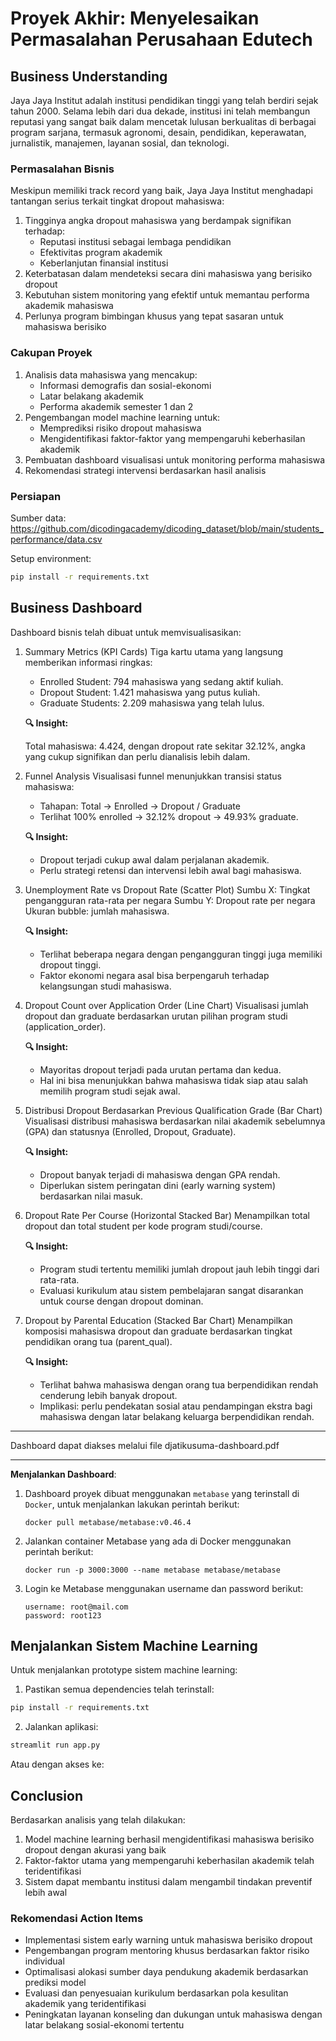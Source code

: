 # Proyek Akhir: Menyelesaikan Permasalahan Perusahaan Edutech

## Business Understanding

Jaya Jaya Institut adalah institusi pendidikan tinggi yang telah berdiri sejak tahun 2000. Selama lebih dari dua dekade, institusi ini telah membangun reputasi yang sangat baik dalam mencetak lulusan berkualitas di berbagai program sarjana, termasuk agronomi, desain, pendidikan, keperawatan, jurnalistik, manajemen, layanan sosial, dan teknologi.

### Permasalahan Bisnis

Meskipun memiliki track record yang baik, Jaya Jaya Institut menghadapi tantangan serius terkait tingkat dropout mahasiswa:

1. Tingginya angka dropout mahasiswa yang berdampak signifikan terhadap:
   - Reputasi institusi sebagai lembaga pendidikan
   - Efektivitas program akademik
   - Keberlanjutan finansial institusi
2. Keterbatasan dalam mendeteksi secara dini mahasiswa yang berisiko dropout
3. Kebutuhan sistem monitoring yang efektif untuk memantau performa akademik mahasiswa
4. Perlunya program bimbingan khusus yang tepat sasaran untuk mahasiswa berisiko

### Cakupan Proyek

1. Analisis data mahasiswa yang mencakup:
   - Informasi demografis dan sosial-ekonomi
   - Latar belakang akademik
   - Performa akademik semester 1 dan 2
2. Pengembangan model machine learning untuk:
   - Memprediksi risiko dropout mahasiswa
   - Mengidentifikasi faktor-faktor yang mempengaruhi keberhasilan akademik
3. Pembuatan dashboard visualisasi untuk monitoring performa mahasiswa
4. Rekomendasi strategi intervensi berdasarkan hasil analisis

### Persiapan

Sumber data: https://github.com/dicodingacademy/dicoding_dataset/blob/main/students_performance/data.csv

Setup environment:

```bash
pip install -r requirements.txt
```

## Business Dashboard

Dashboard bisnis telah dibuat untuk memvisualisasikan:

1. Summary Metrics (KPI Cards)
   Tiga kartu utama yang langsung memberikan informasi ringkas:

   - Enrolled Student: 794 mahasiswa yang sedang aktif kuliah.
   - Dropout Student: 1.421 mahasiswa yang putus kuliah.
   - Graduate Students: 2.209 mahasiswa yang telah lulus.

   **🔍 Insight:**

   Total mahasiswa: 4.424, dengan dropout rate sekitar 32.12%, angka yang cukup signifikan dan perlu dianalisis lebih dalam.

2. Funnel Analysis
   Visualisasi funnel menunjukkan transisi status mahasiswa:

   - Tahapan: Total → Enrolled → Dropout / Graduate
   - Terlihat 100% enrolled → 32.12% dropout → 49.93% graduate.

   **🔍 Insight:**

   - Dropout terjadi cukup awal dalam perjalanan akademik.
   - Perlu strategi retensi dan intervensi lebih awal bagi mahasiswa.

3. Unemployment Rate vs Dropout Rate (Scatter Plot)
   Sumbu X: Tingkat pengangguran rata-rata per negara
   Sumbu Y: Dropout rate per negara
   Ukuran bubble: jumlah mahasiswa.

   **🔍 Insight:**

   - Terlihat beberapa negara dengan pengangguran tinggi juga memiliki dropout tinggi.
   - Faktor ekonomi negara asal bisa berpengaruh terhadap kelangsungan studi mahasiswa.

4. Dropout Count over Application Order (Line Chart)
   Visualisasi jumlah dropout dan graduate berdasarkan urutan pilihan program studi (application_order).

   **🔍 Insight:**

   - Mayoritas dropout terjadi pada urutan pertama dan kedua.
   - Hal ini bisa menunjukkan bahwa mahasiswa tidak siap atau salah memilih program studi sejak awal.

5. Distribusi Dropout Berdasarkan Previous Qualification Grade (Bar Chart)
   Visualisasi distribusi mahasiswa berdasarkan nilai akademik sebelumnya (GPA) dan statusnya (Enrolled, Dropout, Graduate).

   **🔍 Insight:**

   - Dropout banyak terjadi di mahasiswa dengan GPA rendah.
   - Diperlukan sistem peringatan dini (early warning system) berdasarkan nilai masuk.

6. Dropout Rate Per Course (Horizontal Stacked Bar)
   Menampilkan total dropout dan total student per kode program studi/course.

   **🔍 Insight:**

   - Program studi tertentu memiliki jumlah dropout jauh lebih tinggi dari rata-rata.
   - Evaluasi kurikulum atau sistem pembelajaran sangat disarankan untuk course dengan dropout dominan.

7. Dropout by Parental Education (Stacked Bar Chart)
   Menampilkan komposisi mahasiswa dropout dan graduate berdasarkan tingkat pendidikan orang tua (parent_qual).

   **🔍 Insight:**

   - Terlihat bahwa mahasiswa dengan orang tua berpendidikan rendah cenderung lebih banyak dropout.
   - Implikasi: perlu pendekatan sosial atau pendampingan ekstra bagi mahasiswa dengan latar belakang keluarga berpendidikan rendah.

---

Dashboard dapat diakses melalui file djatikusuma-dashboard.pdf

---

**Menjalankan Dashboard**:

1. Dashboard proyek dibuat menggunakan `metabase` yang terinstall di `Docker`, untuk menjalankan lakukan perintah berikut:

   ```
   docker pull metabase/metabase:v0.46.4
   ```

2. Jalankan container Metabase yang ada di Docker menggunakan perintah berikut:

   ```
   docker run -p 3000:3000 --name metabase metabase/metabase
   ```

3. Login ke Metabase menggunakan username dan password berikut:
   ```
   username: root@mail.com
   password: root123
   ```

## Menjalankan Sistem Machine Learning

Untuk menjalankan prototype sistem machine learning:

1. Pastikan semua dependencies telah terinstall:

```bash
pip install -r requirements.txt
```

2. Jalankan aplikasi:

```bash
streamlit run app.py
```

Atau dengan akses ke:

## Conclusion

Berdasarkan analisis yang telah dilakukan:

1. Model machine learning berhasil mengidentifikasi mahasiswa berisiko dropout dengan akurasi yang baik
2. Faktor-faktor utama yang mempengaruhi keberhasilan akademik telah teridentifikasi
3. Sistem dapat membantu institusi dalam mengambil tindakan preventif lebih awal

### Rekomendasi Action Items

- Implementasi sistem early warning untuk mahasiswa berisiko dropout
- Pengembangan program mentoring khusus berdasarkan faktor risiko individual
- Optimalisasi alokasi sumber daya pendukung akademik berdasarkan prediksi model
- Evaluasi dan penyesuaian kurikulum berdasarkan pola kesulitan akademik yang teridentifikasi
- Peningkatan layanan konseling dan dukungan untuk mahasiswa dengan latar belakang sosial-ekonomi tertentu
